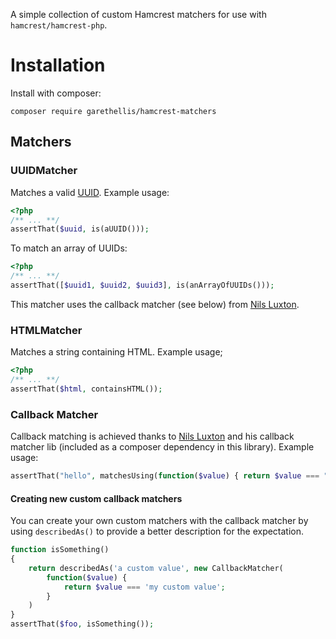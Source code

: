 A simple collection of custom Hamcrest matchers for use with `hamcrest/hamcrest-php`.

# Installation

Install with composer:

`composer require garethellis/hamcrest-matchers`

## Matchers

### UUIDMatcher

Matches a valid [UUID](https://en.wikipedia.org/wiki/Universally_unique_identifier). Example usage:
```php
<?php
/** ... **/
assertThat($uuid, is(aUUID()));
```

To match an array of UUIDs:
```php
<?php
/** ... **/
assertThat([$uuid1, $uuid2, $uuid3], is(anArrayOfUUIDs()));
```

This matcher uses the callback matcher (see below) from 
[Nils Luxton](https://github.com/ascii-soup/hamcrest-callback-matcher).

### HTMLMatcher

Matches a string containing HTML. Example usage;
```php
<?php
/** ... **/
assertThat($html, containsHTML());
```

### Callback Matcher

Callback matching is achieved thanks to [Nils Luxton](https://github.com/ascii-soup/hamcrest-callback-matcher) and his
callback matcher lib (included as a composer dependency in this library).
Example usage:
```php
assertThat("hello", matchesUsing(function($value) { return $value === "hello"; }));
```

#### Creating new custom callback matchers
You can create your own custom matchers with the callback matcher by using `describedAs()` to provide a better 
description for the expectation.

```php
function isSomething()
{
    return describedAs('a custom value', new CallbackMatcher(
        function($value) {
            return $value === 'my custom value';
        }
    )
}
assertThat($foo, isSomething());
```
```